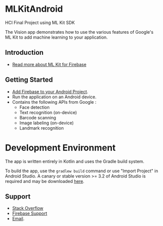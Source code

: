 # MLKitAndroid
HCI Final Project using ML Kit SDK 

The Vision app demonstrates how to use the
various features of Google's ML Kit to add machine learning to your application.

Introduction
------------

- [Read more about ML Kit for Firebase](https://firebase.google.com/docs/ml-kit/)

Getting Started
---------------

- [Add Firebase to your Android Project](https://firebase.google.com/docs/android/setup).
- Run the application on an Android device.
- Contains the following APIs from Google :
  - Face detection
  - Text recognition (on-device)
  - Barcode scanning
  - Image labeling (on-device)
  - Landmark recognition
  
# Development Environment

The app is written entirely in Kotlin and uses the Gradle build system.

To build the app, use the `gradlew build` command or use "Import Project" in
Android Studio. A canary or stable version >= 3.2 of Android Studio is
required and may be downloaded
[here](https://developer.android.com/studio/archive).

  
Support
-------

- [Stack Overflow](https://stackoverflow.com/questions/tagged/firebase-mlkit)
- [Firebase Support](https://firebase.google.com/support/)
- [Email](mailto:crios9694.com?Subject=visionkit).
